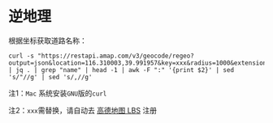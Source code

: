 # 逆地理


根据坐标获取道路名称：

```shell
curl -s "https://restapi.amap.com/v3/geocode/regeo?output=json&location=116.310003,39.991957&key=xxx&radius=1000&extensions=all" | jq . | grep "name" | head -1 | awk -F ":" '{print $2}' | sed 's/"//g' | sed 's/,//g' 
```

注1：`Mac` 系统安装`GNU`版的`curl`

注2：`xxx`需替换，请自动去 [高德地图 LBS](https://lbs.amap.com/) 注册
